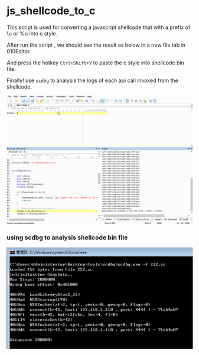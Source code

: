 # js_shellcode_to_c


This script is used for converting a javascript shellcode that with a prefix of \u or %u into c style.

After run the script , we should see the result as below in a new file tab in 010Editor.

And press the hotkey `Ctrl+Shift+V` to paste the c style into shellcode bin file.

Finally! use `scdbg` to analysis the logs of each api call invoked from the shellcode.


![image](https://github.com/cssxn/js_shellcode_to_c/blob/master/IMG/shellcode.gif)

### using scdbg to analysis shellcode bin file

![image](https://github.com/cssxn/js_shellcode_to_c/blob/master/IMG/scdbg.jpg)









